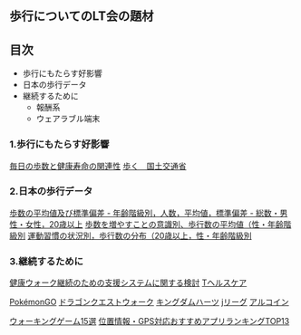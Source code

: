 ## 歩行についてのLT会の題材

## 目次
- 歩行にもたらす好影響
- 日本の歩行データ
- 継続するために
  - 報酬系
  - ウェアラブル端末

### 1.歩行にもたらす好影響
[毎日の歩数と健康寿命の関連性](https://informatics.bmj.com/content/31/1/e101051)
[歩く　国土交通省](https://www.mlit.go.jp/common/000022977.pdf)

### 2.日本の歩行データ
[歩数の平均値及び標準偏差 - 年齢階級別，人数，平均値，標準偏差 - 総数・男性・女性，20歳以上](https://www.e-stat.go.jp/stat-search/database?page=1&query=%E6%AD%A9%E6%95%B0&sort=open_date%20desc&layout=dataset&statdisp_id=0003224464&metadata=1&data=1)
[歩数を増やすことの意識別、歩行数の平均値（性・年齢階級別](https://www.e-stat.go.jp/stat-search/database?page=1&query=%E6%AD%A9%E6%95%B0&sort=open_date%20desc&layout=dataset&statdisp_id=0003224684&metadata=1&data=1)
[運動習慣の状況別，歩行数の分布（20歳以上，性・年齢階級別](https://www.e-stat.go.jp/dbview?sid=0003225420)

### 3.継続するために
[健康ウォーク継続のための支援システムに関する検討](https://www.jstage.jst.go.jp/article/ceispapers/ceis30/0/ceis30_61/_pdf)
[Tヘルスケア](https://apps.apple.com/jp/app/v%E3%83%98%E3%83%AB%E3%82%B9%E3%83%8A%E3%83%93-%E6%AD%A9%E3%81%8F%E3%81%A0%E3%81%91%E3%81%A7%E6%AD%A9%E6%95%B0%E3%82%92v%E3%83%9D%E3%82%A4%E3%83%B3%E3%83%88%E3%81%AB-%E6%AD%A9%E6%95%B0%E8%A8%88%E3%83%9D%E3%82%A4%E3%83%B3%E3%83%88/id1595530670)

[PokémonGO]()
[ドラゴンクエストウォーク]()
[キングダムハーツ](https://www.jp.square-enix.com/kingdom/ml/)
[jリーグ](https://www.meijiyasuda.co.jp/brand/kenkatsu/walking/)
[アルコイン](https://agoop.co.jp/appslib/walkcoin/)

[ウォーキングゲーム15選](https://navi.gamegift.jp/article/1699518422770919#chapter-6)
[位置情報・GPS対応おすすめアプリランキングTOP13](https://uta-macross.jp/mobile-gps-game/)